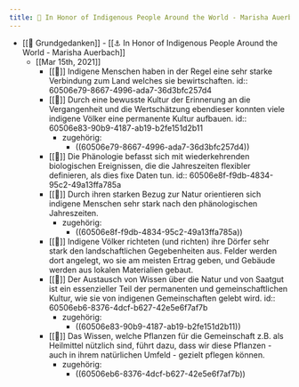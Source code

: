 ```yaml
---
title: 📝 In Honor of Indigenous People Around the World - Marisha Auerbach
---
```


- [[📝 Grundgedanken]] - [[⚓️ In Honor of Indigenous People Around the World - Marisha Auerbach]]
  - [[Mar 15th, 2021]]
    - [[📝]] Indigene Menschen haben in der Regel eine sehr starke Verbindung zum Land welches sie bewirtschaften.
      id:: 60506e79-8667-4996-ada7-36d3bfc257d4
    - [[📝]] Durch eine bewusste Kultur der Erinnerung an die Vergangenheit und die Wertschätzung ebendieser konnten viele indigene Völker eine permanente Kultur aufbauen.
      id:: 60506e83-90b9-4187-ab19-b2fe151d2b11
      - zugehörig:
        - ((60506e79-8667-4996-ada7-36d3bfc257d4))
    - [[📝]] Die Phänologie befasst sich mit wiederkehrenden biologischen Ereignissen, die die Jahreszeiten flexibler definieren, als dies fixe Daten tun.
      id:: 60506e8f-f9db-4834-95c2-49a13ffa785a
    - [[📝]] Durch ihren starken Bezug zur Natur orientieren sich indigene Menschen sehr stark nach den phänologischen Jahreszeiten.
      - zugehörig:
        - ((60506e8f-f9db-4834-95c2-49a13ffa785a))
    - [[📝]] Indigene Völker richteten (und richten) ihre Dörfer sehr stark den landschaftlichen Gegebenheiten aus. Felder werden dort angelegt, wo sie am meisten Ertrag geben, und Gebäude werden aus lokalen Materialien gebaut.
    - [[📝]] Der Austausch von Wissen über die Natur und von Saatgut ist ein essenzieller Teil der permanenten und gemeinschaftlichen Kultur, wie sie von indigenen Gemeinschaften gelebt wird.
      id:: 60506eb6-8376-4dcf-b627-42e5e6f7af7b
      - zugehörig:
        - ((60506e83-90b9-4187-ab19-b2fe151d2b11))
    - [[📝]] Das Wissen, welche Pflanzen für die Gemeinschaft z.B. als Heilmittel nützlich sind, führt dazu, dass wir diese Pflanzen - auch in ihrem natürlichen Umfeld - gezielt pflegen können.
      - zugehörig:
        - ((60506eb6-8376-4dcf-b627-42e5e6f7af7b))